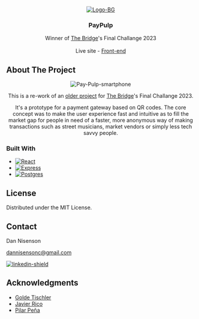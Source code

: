 <a name="readme-top"></a>


<!-- PROJECT LOGO -->
<br />
<div align="center">
<a href="https://ibb.co/0Jrvt4T"><img src="https://i.ibb.co/0Jrvt4T/Logo-BG.png" alt="Logo-BG" border="0"></a>

<h3 align="center">PayPulp</h3>

  <p align="center">
    Winner of <a href="https://www.thebridge.tech" >The Bridge</a>'s Final Challange 2023
    <br />
    <br />    
    Live site
     - 
    <a href="https://github.com/DanNisenson/paypulp-v2-frontend">Front-end</a>
    
  </p>
</div>



<!-- ABOUT THE PROJECT -->
## About The Project

<div align="center">
<img src="https://i.ibb.co/mJ9nzyJ/Pay-Pulp-smartphone.png" alt="Pay-Pulp-smartphone" border="0" />

This is a re-work of an [older project](https://github.com/DanNisenson/paypulp-frontend) for <a href="https://www.thebridge.tech" >The Bridge</a>'s Final Challange 2023.

It's a prototype for a payment gateway based on QR codes. The core concept was to make the user experience fast and intuitive as to fill the market gap for people in need of a faster, more anonymous way of making transactions such as street musicians, market vendors or simply less tech savvy people.

</div>


### Built With

* [![React][React]][React-url]
* [![Express][Express]][Express-url]
* [![Postgres][Postgres]][Postgres-url]



<!-- LICENSE -->
## License

Distributed under the MIT License.



<!-- CONTACT -->
## Contact

Dan Nisenson 

dannisensonc@gmail.com

[![linkedin-shield]][linkedin-url] 

<!-- ACKNOWLEDGMENTS -->
## Acknowledgments

* [Golde Tischler](https://github.com/goldet)
* [Javier Rico](https://github.com/JavierRico19)
* [Pilar Peña](https://github.com/MPPS26)



<!-- MARKDOWN LINKS & IMAGES -->
<!-- https://www.markdownguide.org/basic-syntax/#reference-style-links -->
[license-shield]: https://img.shields.io/github/license/github_username/repo_name.svg?style=for-the-badge
[license-url]: https://github.com/github_username/repo_name/blob/master/LICENSE.txt
[linkedin-shield]: https://img.shields.io/badge/-LinkedIn-black.svg?style=for-the-badge&logo=linkedin&colorB=555
[linkedin-url]: https://linkedin.com/in/dan-nisenson
[React]: https://img.shields.io/badge/React-20232A?style=for-the-badge&logo=react&logoColor=61DAFB
[React-url]: https://react.dev/
[Express]: https://img.shields.io/badge/express.js-000000?style=for-the-badge&logo=express&logoColor=white
[Express-url]: https://expressjs.com/
[Postgres]: https://img.shields.io/badge/PostgreSQL-316192?style=for-the-badge&logo=postgresql&logoColor=white
[Postgres-url]: https://www.postgresql.org/

